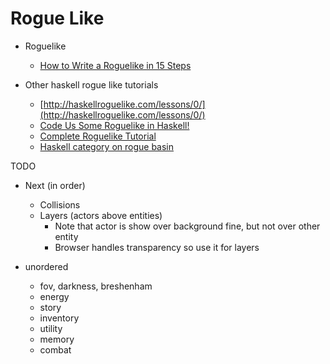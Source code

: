 # Rogue Like

- Roguelike
  - [How to Write a Roguelike in 15 Steps](http://www.roguebasin.com/index.php?title=How_to_Write_a_Roguelike_in_15_Steps)

- Other haskell rogue like tutorials
  - [http://haskellroguelike.com/lessons/0/](http://haskellroguelike.com/lessons/0/)
  - [Code Us Some Roguelike in Haskell!](http://jamiltron.com/2012/07/Code_Us_Some_Roguelike_in_Haskell.html)
  - [Complete Roguelike Tutorial](https://lokathor.gitbooks.io/using-haskell/content/roguelike/)
  - [Haskell category on rogue basin](http://www.roguebasin.com/index.php?title=Haskell)


TODO
 - Next (in order)
   - Collisions
   - Layers (actors above entities)
     - Note that actor is show over background fine, but not over other entity
     - Browser handles transparency so use it for layers

 - unordered
   - fov, darkness, breshenham
   - energy
   - story
   - inventory
   - utility
   - memory
   - combat
